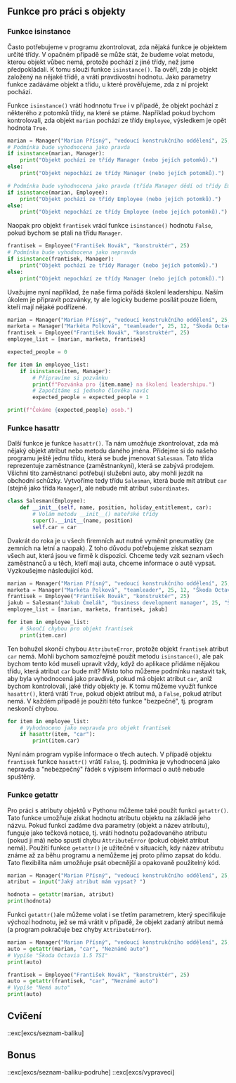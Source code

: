 ## Funkce pro práci s objekty

### Funkce isinstance

Často potřebujeme v programu zkontrolovat, zda nějaká funkce je objektem určité třídy. V opačném případě se může stát, že budeme volat metodu, kterou objekt vůbec nemá, protože pochází z jiné třídy, než jsme předpokládali. K tomu slouží funkce `isinstance()`. Ta ověří, zda je objekt založený na nějaké třídě, a vrátí pravdivostní hodnotu. Jako parametry funkce zadáváme objekt a třídu, u které prověřujeme, zda z ní projekt pochází.

Funkce `isinstance()` vrátí hodnnotu `True` i v případě, že objekt pochází z některého z potomků třídy, na které se ptáme. Například pokud bychom kontrolovali, zda objekt `marian` pochází ze třídy `Employee`, výsledkem je opět hodnota `True`.

```python
marian = Manager("Marian Přísný", "vedoucí konstrukčního oddělení", 25, 5, "Škoda Octavia 1.5 TSI")
# Podmínka bude vyhodnocena jako pravda
if isinstance(marian, Manager):
    print("Objekt pochází ze třídy Manager (nebo jejích potomků).")
else:
    print("Objekt nepochází ze třídy Manager (nebo jejích potomků).")

# Podmínka bude vyhodnocena jako pravda (třída Manager dědí od třídy Employee)
if isinstance(marian, Employee):
    print("Objekt pochází ze třídy Employee (nebo jejích potomků).")
else:
    print("Objekt nepochází ze třídy Employee (nebo jejích potomků).")
```

Naopak pro objekt `frantisek` vrácí funkce `isinstance()` hodnotu `False`, pokud bychom se ptali na třídu `Manager`.

```python
frantisek = Employee("František Novák", "konstruktér", 25)
# Podmínka bude vyhodnocena jako nepravda
if isinstance(frantisek, Manager):
    print("Objekt pochází ze třídy Manager (nebo jejích potomků).")
else:
    print("Objekt nepochází ze třídy Manager (nebo jejích potomků).")
```

Uvažujme nyní například, že naše firma pořádá školení leadershipu. Naším úkolem je připravit pozvánky, ty ale logicky budeme posílát pouze lidem, kteří mají nějaké podřízené.

```py
marian = Manager("Marian Přísný", "vedoucí konstrukčního oddělení", 25, 5, "Škoda Octavia 1.5 TSI")
marketa = Manager("Markéta Polková", "teamleader", 25, 12, "Škoda Octavia RS")
frantisek = Employee("František Novák", "konstruktér", 25)
employee_list = [marian, marketa, frantisek]

expected_people = 0

for item in employee_list:
    if isinstance(item, Manager):
        # Připravíme si pozvánku
        print(f"Pozvánka pro {item.name} na školení leadershipu.")
        # Započítáme si jednoho člověka navíc
        expected_people = expected_people + 1

print(f"Čekáme {expected_people} osob.")
```

### Funkce hasattr

Další funkce je funkce `hasattr()`. Ta nám umožňuje zkontrolovat, zda má nějaký objekt atribut nebo metodu daného jména. Přidejme si do našeho programu ještě jednu třídu, která se bude jmenovat `Salesman`. Tato třída reprezentuje zaměstnance (zaměstnankyni), která se zabývá prodejem. Všichni tito zaměstnanci potřebují služební auto, aby mohli jezdit na obchodní schůzky. Vytvoříme tedy třídu `Salesman`, která bude mít atribut `car` (stejně jako třída `Manager`), ale nebude mít atribut `subordinates`.

```py
class Salesman(Employee):
    def __init__(self, name, position, holiday_entitlement, car):
        # Volám metodu __init__() mateřské třídy
        super().__init__(name, position)
        self.car = car
```

Dvakrát do roka je u všech firemních aut nutné vyměnit pneumatiky (ze zemních na letní a naopak). Z toho důvodu potřebujeme získat seznam všech aut, která jsou ve firmě k dispozici. Chceme tedy vzít seznam všech zaměstnanců a u těch, kteří mají auta, chceme informace o autě vypsat. Vyzkoušejme následující kód.

```py
marian = Manager("Marian Přísný", "vedoucí konstrukčního oddělení", 25, 5, "Škoda Octavia 1.5 TSI")
marketa = Manager("Markéta Polková", "teamleader", 25, 12, "Škoda Octavia RS")
frantisek = Employee("František Novák", "konstruktér", 25)
jakub = Salesman("Jakub Čmelák", "business development manager", 25, "Škoda Octavia Scout")
employee_list = [marian, marketa, frantisek, jakub]

for item in employee_list:
    # Skončí chybou pro objekt frantisek
    print(item.car)
```

Ten bohužel skončí chybou `AttributeError`, protože objekt `frantisek` atribut `car` nemá. Mohli bychom samozřejmě použít metodu `isinstance()`, ale pak bychom tento kód museli upravit vždy, když do aplikace přidáme nějakou třídu, která atribut `car` bude mít? Místo toho můžeme podmínku nastavit tak, aby byla vyhodnocená jako pravdivá, pokud má objekt atribut `car`, aniž bychom kontrolovali, jaké třídy objekty je. K tomu můžeme využít funkce `hasattr()`, která vrátí `True`, pokud objekt atribut má, a `False`, pokud atribut nemá. V každém případě je použití této funkce "bezpečné", tj. program neskončí chybou.

```py
for item in employee_list:
    # Vyhodnoceno jako nepravda pro objekt frantisek
    if hasattr(item, "car"):
        print(item.car)
```

Nyní nám program vypíše informace o třech autech. V případě objektu `frantisek` funkce `hasattr()` vrátí `False`, tj. podmínka je vyhodnocená jako nepravda a "nebezpečný" řádek s výpisem informací o autě nebude spuštěný.

### Funkce getattr

Pro práci s atributy objektů v Pythonu můžeme také použít funkci `getattr()`. Tato funkce umožňuje získat hodnotu atributu objektu na základě jeho názvu. Pokud funkci zadáme dva parametry (objekt a název atributu), funguje jako tečková notace, tj. vrátí hodnotu požadovaného atributu (pokud ji má) nebo spustí chybu `AttributeError` (pokud objekt atribut nemá). Použití funkce `getattr()` je užitečné v situacích, kdy název atributu známe až za běhu programu a nemůžeme jej proto přímo zapsat do kódu. Tato flexibilita nám umožňuje psát obecnější a opakovaně použitelný kód.

```py
marian = Manager("Marian Přísný", "vedoucí konstrukčního oddělení", 25, 5, "Škoda Octavia 1.5 TSI")
atribut = input("Jaký atribut mám vypsat? ")

hodnota = getattr(marian, atribut)
print(hodnota)
```

Funkci `getattr()`ale můžeme volat i se třetím parametrem, který specifikuje výchozí hodnotu, jež se má vrátit v případě, že objekt zadaný atribut nemá (a program pokračuje bez chyby `AttributeError`).

```python
marian = Manager("Marian Přísný", "vedoucí konstrukčního oddělení", 25, 5, "Škoda Octavia 1.5 TSI")
auto = getattr(marian, "car", "Neznámé auto")
# Vypíše "Škoda Octavia 1.5 TSI"
print(auto)

frantisek = Employee("František Novák", "konstruktér", 25)
auto = getattr(frantisek, "car", "Neznámé auto")
# Vypíše "Nemá auto"
print(auto)
```

## Cvičení

::exc[excs/seznam-baliku]

## Bonus

::exc[excs/seznam-baliku-podruhe]
::exc[excs/vypraveci]
